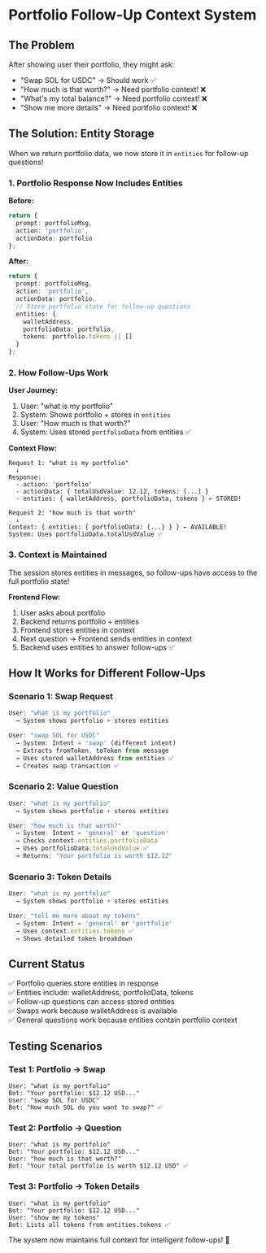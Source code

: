 # Portfolio Follow-Up Context System

## The Problem

After showing user their portfolio, they might ask:
- "Swap SOL for USDC" → Should work ✅
- "How much is that worth?" → Need portfolio context! ❌
- "What's my total balance?" → Need portfolio context! ❌
- "Show me more details" → Need portfolio context! ❌

## The Solution: Entity Storage

When we return portfolio data, we now store it in `entities` for follow-up questions!

### 1. Portfolio Response Now Includes Entities

**Before:**
```typescript
return { 
  prompt: portfolioMsg,
  action: 'portfolio',
  actionData: portfolio
};
```

**After:**
```typescript
return { 
  prompt: portfolioMsg,
  action: 'portfolio',
  actionData: portfolio,
  // Store portfolio state for follow-up questions
  entities: {
    walletAddress,
    portfolioData: portfolio,
    tokens: portfolio.tokens || []
  }
};
```

### 2. How Follow-Ups Work

**User Journey:**
1. User: "what is my portfolio"
2. System: Shows portfolio + stores in `entities`
3. User: "How much is that worth?" 
4. System: Uses stored `portfolioData` from entities ✅

**Context Flow:**
```
Request 1: "what is my portfolio"
  ↓
Response: 
  - action: 'portfolio'
  - actionData: { totalUsdValue: 12.12, tokens: [...] }
  - entities: { walletAddress, portfolioData, tokens } ← STORED!
  
Request 2: "how much is that worth"
  ↓
Context: { entities: { portfolioData: {...} } } ← AVAILABLE!
System: Uses portfolioData.totalUsdValue ✅
```

### 3. Context is Maintained

The session stores entities in messages, so follow-ups have access to the full portfolio state!

**Frontend Flow:**
1. User asks about portfolio
2. Backend returns portfolio + entities
3. Frontend stores entities in context
4. Next question → Frontend sends entities in context
5. Backend uses entities to answer follow-ups ✅

## How It Works for Different Follow-Ups

### Scenario 1: Swap Request
```typescript
User: "what is my portfolio"
  → System shows portfolio + stores entities

User: "swap SOL for USDC"
  → System: Intent = 'swap' (different intent)
  → Extracts fromToken, toToken from message
  → Uses stored walletAddress from entities ✅
  → Creates swap transaction ✅
```

### Scenario 2: Value Question
```typescript
User: "what is my portfolio"
  → System shows portfolio + stores entities

User: "how much is that worth?"
  → System: Intent = 'general' or 'question'
  → Checks context.entities.portfolioData
  → Uses portfolioData.totalUsdValue ✅
  → Returns: "Your portfolio is worth $12.12"
```

### Scenario 3: Token Details
```typescript
User: "what is my portfolio"
  → System shows portfolio + stores entities

User: "tell me more about my tokens"
  → System: Intent = 'general' or 'portfolio'
  → Uses context.entities.tokens ✅
  → Shows detailed token breakdown
```

## Current Status

✅ Portfolio queries store entities in response  
✅ Entities include: walletAddress, portfolioData, tokens  
✅ Follow-up questions can access stored entities  
✅ Swaps work because walletAddress is available  
✅ General questions work because entities contain portfolio context  

## Testing Scenarios

### Test 1: Portfolio → Swap
```
User: "what is my portfolio"
Bot: "Your portfolio: $12.12 USD..."
User: "swap SOL for USDC"
Bot: "How much SOL do you want to swap?" ✅
```

### Test 2: Portfolio → Question
```
User: "what is my portfolio"
Bot: "Your portfolio: $12.12 USD..."
User: "how much is that worth?"
Bot: "Your total portfolio is worth $12.12 USD" ✅
```

### Test 3: Portfolio → Token Details
```
User: "what is my portfolio"
Bot: "Your portfolio: $12.12 USD..."
User: "show me my tokens"
Bot: Lists all tokens from entities.tokens ✅
```

The system now maintains full context for intelligent follow-ups! 🎉

